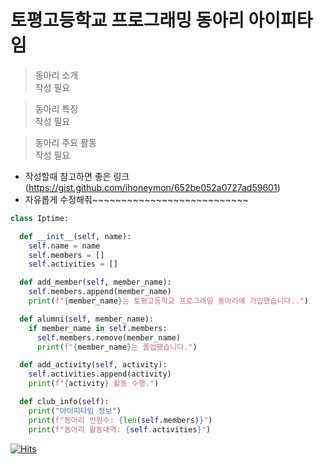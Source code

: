# 토평고등학교 프로그래밍 동아리 아이피타임

> 동아리 소개  
작성 필요



> 동아리 특징    
작성 필요



> 동아리 주요 활동  
작성 필요

- 작성할때 참고하면 좋은 링크(https://gist.github.com/ihoneymon/652be052a0727ad59601)
- 자유롭게 수정해줘~~~~~~~~~~~~~~~~~~~~~~~~~~~

```python
class Iptime:

  def __init__(self, name):
    self.name = name
    self.members = []
    self.activities = []

  def add_member(self, member_name):
    self.members.append(member_name)
    print(f"{member_name}는 토평고등학교 프로그래밍 동아리에 가입했습니다..")

  def alumni(self, member_name):
    if member_name in self.members:
      self.members.remove(member_name)
      print(f"{member_name}는 졸업했습니다.")

  def add_activity(self, activity):
    self.activities.append(activity)
    print(f"{activity} 활동 수행.")

  def club_info(self):
    print("아이피타임 정보")
    print(f"동아리 인원수: {len(self.members)}")
    print(f"동아리 활동내역: {self.activities}")
``` 

[![Hits](https://hits.seeyoufarm.com/api/count/incr/badge.svg?url=https%3A%2F%2Fgithub.com%2FTopyeong-High-School-Iptime&count_bg=%2379C83D&title_bg=%23555555&icon=&icon_color=%23E7E7E7&title=%EB%B0%A9%EB%AC%B8%EC%9E%90+%EC%88%98&edge_flat=true)](https://hits.seeyoufarm.com)
